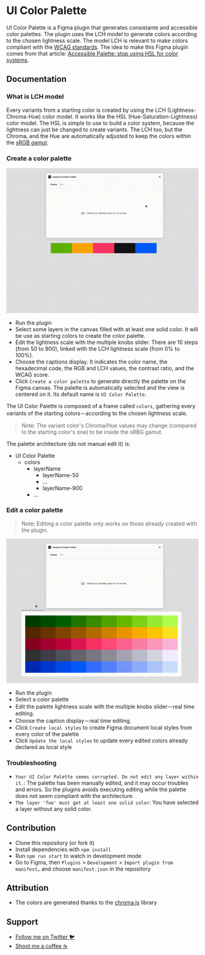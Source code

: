 # UI Color Palette
UI Color Palette is a Figma plugin that generates consistante and accessible color palettes. The plugin uses the LCH model to generate colors according to the chosen lightness scale. The model LCH is relevant to make colors compliant with the [WCAG standards](https://www.w3.org/WAI/standards-guidelines/wcag/). The idea to make this Figma plugin comes from that article: [Accessible Palette: stop using HSL for color systems](https://wildbit.com/blog/accessible-palette-stop-using-hsl-for-color-systems).

## Documentation
### What is LCH model
Every variants from a starting color is created by using the LCH (Lightness-Chroma-Hue) color model. It works like the HSL (Hue-Saturation-Lightness) color model. The HSL is simple to use to build a color system, because the lightness can just be changed to create variants. The LCH too, but the Chroma, and the Hue are automatically adjusted to keep the colors within the [sRGB gamut](https://lea.verou.me/2020/04/lch-colors-in-css-what-why-and-how/#1-we-actually-get-access-to-about-50-more-colors).

### Create a color palette
![Create a color palette](./assets/create-colors-palette.gif 'Create a color palette')
- Run the plugin
- Select some layers in the canvas filled with at least one solid color. It will be use as starting colors to create the color palette.
- Edit the lightness scale with the multiple knobs slider. There are 10 steps (from 50 to 900), linked with the LCH lightness scale (from 0% to 100%).
- Choose the captions display. It indicates the color name, the hexadecimal code, the RGB and LCH values, the contrast ratio, and the WCAG score.
- Click `Create a color palette` to generate directly the palette on the Figma canvas. The palette is automatically selected and the view is centered on it. Its default name is `UI Color Palette`.

The UI Color Palette is composed of a frame called `colors`, gathering every variants of the starting colors－according to the chosen lightness scale.

> Note: The variant color's Chroma/Hue values may change (compared to the starting color's one) to be inside the sRBG gamut.

The palette architecture (do not manual edit it) is:
- UI Color Palette
  - colors
    - layerName
      - layerName-50
      - …
      - layerName-900
    - …

### Edit a color palette
> Note: Editing a color palette only works on those already created with the plugin.

![Edit a color palette](./assets/edit-colors-palette.gif 'Edit a color palette')
- Run the plugin
- Select a color palette
- Edit the palette lightness scale with the multiple knobs slider－real time editing.
- Choose the caption display－real time editing.
- Click `Create local styles` to create Figma document local styles from every color of the palette
- Click `Update the local styles` to update every edited colors already declared as local style

### Troubleshooting
- `Your UI Color Palette seems corrupted. Do not edit any layer within it.`: The palette has been manually edited, and it may occur troubles and errors. So the plugins avoids executing editing while the palette does not seem compliant with the architecture.
- `The layer 'foo' must get at least one solid color`: You have selected a layer without any solid color.

## Contribution
- Clone this repository (or fork it)
- Install dependencies with `npm install`
- Run `npm run start` to watch in development mode
- Go to Figma, then `Plugins` > `Development` > `Import plugin from manifest…` and choose `manifest.json` in the repository

## Attribution
- The colors are generated thanks to the [chroma.js](https://github.com/gka/chroma.js) library

## Support
- [Follow me on Twitter 🐦](https://twitter.com/inVoltag)
- [Shoot me a coffee ☕️](https://www.buymeacoffee.com/inVoltag)
